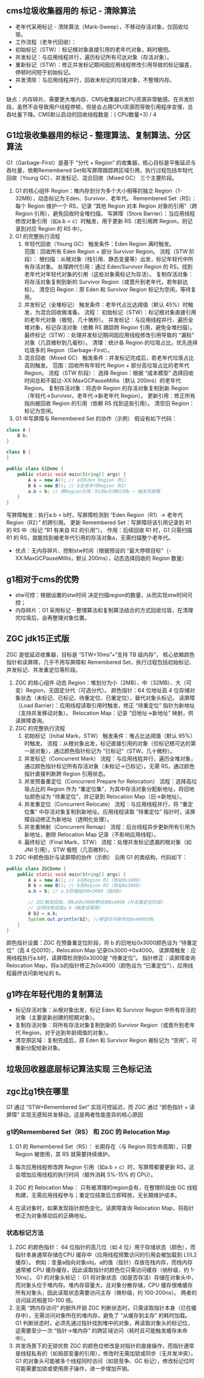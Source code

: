 ## cms垃圾收集器用的 标记 - 清除算法

* 老年代采用标记 - 清除算法（Mark-Sweep），不移动存活对象，仅回收垃圾。
* 工作流程（老年代回收）：
* 初始标记（STW）：标记根对象直接引用的老年代对象，耗时极短。
* 并发标记：与应用线程并行，遍历标记所有可达对象（存活对象）。
* 重新标记（STW）：修正并发标记期间因应用线程修改引用导致的标记偏差，停顿时间短于初始标记。
* 并发清除：与应用线程并行，回收未标记的垃圾对象，不整理内存。
*
缺点：内存碎片、需要更大堆内存、CMS收集器对CPU资源非常敏感。在并发阶段，虽然不会导致用户线程停顿，但是会占用CPU资源而导致引用程序变慢，总吞吐量下降。CMS默认启动的回收线程数是：(
CPU数量+3) / 4

## G1垃圾收集器用的标记 - 整理算法、复制算法、分区算法

G1（Garbage-First）是基于 “分代 + Region” 的收集器，核心目标是平衡延迟与吞吐量，依赖Remembered
Set和写屏障跟踪跨区域引用，执行过程包括年轻代回收（Young GC）、并发标记、混合回收（Mixed GC） 三个主要阶段。

1. G1 的核心组件
   Region：堆内存划分为多个大小相等的独立 Region（1-32MB），动态标记为 Eden、Survivor、老年代。
   Remembered Set（RS）：每个 Region 维护一个 RS，记录 “其他 Region 对本 Region 对象的引用”（跨 Region 引用），避免回收时全堆扫描。
   写屏障（Store Barrier）：当应用线程修改对象引用（如a.b = c）时触发，用于更新 RS（若引用跨 Region，则记录到对应 Region 的 RS
   中）。
2. G1 的完整执行流程
   1. 年轻代回收（Young GC）
   触发条件：Eden Region 满时触发。<br>
   范围：回收所有 Eden Region + 部分 Survivor Region。
   流程（STW 阶段）：
   根扫描：从根对象（栈引用、静态变量等）出发，标记年轻代中所有存活对象。
   处理跨代引用：通过 Eden/Survivor Region 的 RS，找到老年代对年轻代对象的引用（这些对象需标记为存活）。
   复制存活对象：将存活对象复制到新的 Survivor Region（或晋升到老年代，若年龄达标）。
   清空旧 Region：原 Eden 和 Survivor Region 标记为空闲，等待复用。
   2. 并发标记（全堆标记）
   触发条件：老年代占比达阈值（默认 45%）时触发，为混合回收做准备。
   流程：
   初始标记（STW）：标记根对象直接引用的老年代对象（极短，几十微秒）。
   并发标记：与应用线程并行，遍历全堆对象，标记存活对象（依赖 RS 跟踪跨 Region 引用，避免全堆扫描）。
   最终标记（STW）：处理并发标记期间因应用线程修改引用导致的 “漏标” 对象（几百微秒到几毫秒）。
   清理：统计各 Region 的垃圾占比，优先选择垃圾多的 Region（Garbage-First）。
   3. 混合回收（Mixed GC）
   触发条件：并发标记完成后，若老年代垃圾占比高则触发。
   范围：回收所有年轻代 Region + 部分高垃圾占比的老年代 Region。
   流程（STW 阶段）：
   选择 Region：根据 “成本模型” 选择回收时间总和不超过-XX:MaxGCPauseMillis（默认 200ms）的老年代 Region。
   复制存活对象：将选中 Region 的存活对象复制到新 Region（年轻代→Survivor，老年代→新老年代 Region）。
   更新引用：修正所有指向被回收 Region 的引用（依赖 RS 找到这些引用）。
   清空旧 Region：标记为空闲。
3. G1 中写屏障与 Remembered Set 的协作（示例）
   假设有如下代码：

```java
class A {
    B b;
}

class B {
}

public class G1Demo {
    public static void main(String[] args) {
        A a = new A(); // a在Eden Region（R1）
        B b = new B(); // b在老年代Region（R2）
        a.b = b; // 跨Region引用：R1的a引用R2的b → 触发写屏障
    }
} 
```

写屏障触发：执行a.b = b时，写屏障检测到 “Eden Region（R1）→ 老年代 Region（R2）” 的跨引用。
更新 Remembered Set：写屏障将该引用记录到 R1 的 RS 中（标记 “R1 有来自 R2 的引用”）。
作用：后续回收 R1 时，G1 只需扫描 R1 的 RS，就能找到被老年代引用的存活对象a，无需扫描整个老年代。

* 优点：无内存碎片、控制stw时间（根据预设的 “最大停顿目标”（-XX:MaxGCPauseMillis，默认 200ms），动态选择回收的 Region 数量）

## g1相对于cms的优势

* stw可控：根据设置的stw时间 决定扫描region的数量，从而实现stw时间可控；
* 内存碎片：G1 采用标记 - 整理算法和复制算法结合的方式回收垃圾，在清理完垃圾后，会再整理对象位置。

## ZGC jdk15正式版
ZGC 是低延迟收集器，目标是 “STW<10ms”+“支持 TB 级内存”，
核心依赖颜色指针和读屏障，几乎不用写屏障和 Remembered Set，执行过程包括初始标记、并发标记、并发重定位等阶段。
1. ZGC 的核心组件
   动态 Region：堆划分为小（2MB）、中（32MB）、大（可变）Region，无固定分代（可选分代）。
   颜色指针：64 位地址高 4 位存储对象状态（未标记、已标记、待重定位、已重定位），替代对象头标记。
   读屏障（Load Barrier）：应用线程读取引用时触发，修正 “待重定位” 指针为新地址（支持并发移动对象）。
   Relocation Map：记录 “旧地址→新地址” 映射，供读屏障查询。
2. ZGC 的完整执行流程
   1. 初始标记（Initial Mark，STW）
   触发条件：堆占比达阈值（默认 95%）时触发。
   流程：从根对象出发，标记直接引用的对象（仅标记根可达的第一层对象），通过颜色指针标记为 “已标记”（STW，几十微秒）。
   2. 并发标记（Concurrent Mark）
   流程：与应用线程并行，遍历全堆对象，通过颜色指针标记所有存活对象（未标记→已标记）。无需 RS，通过颜色指针直接判断跨 Region 引用状态。
   3. 并发预备重定位（Concurrent Prepare for Relocation）
   流程：选择高垃圾占比的 Region 作为 “重定位集”，为其中存活对象分配新地址，将旧地址颜色设为 “待重定位”，并记录到 Relocation Map（旧→新地址）。
   4. 并发重定位（Concurrent Relocate）
   流程：与应用线程并行，将 “重定位集” 中存活对象复制到新地址。应用线程读取 “待重定位” 指针时，读屏障自动修正为新地址（透明化处理）。
   5. 并发重映射（Concurrent Remap）
   流程：后台线程异步更新所有引用为新地址，删除 Relocation Map 记录（不影响应用线程）。
   6. 最终标记（Final Mark，STW）
   流程：处理并发标记遗漏的根对象（如 JNI 引用），STW 极短（几百微秒）。
3. ZGC 中颜色指针与读屏障的协作（示例）
   沿用 G1 的类结构，代码如下：

```java
public class ZGCDemo {
    public static void main(String[] args) {
        A a = new A(); // a在Region R1（地址0x1000）
        B b = new B(); // b在Region R2（地址0x3000）
        a.b = b; // a.b存储指针0x3000（指向b）

        // ZGC触发回收，将b从0x3000移动到0x4000（并发重定位阶段）
        // 应用线程读取a.b（触发读屏障）
        B b2 = a.b;
        System.out.println(b2); //期望访问新地址0x4000的b
    }
}
```
颜色指针设置：ZGC 在预备重定位阶段，将 b 的旧地址0x3000颜色设为 “待重定位”（高 4 位0010），Relocation Map 记录0x3000→0x4000。
读屏障触发：应用线程执行a.b时，读屏障检测到0x3000是 “待重定位”。
指针修正：读屏障查询 Relocation Map，将a.b的指针修正为0x4000（颜色设为 “已重定位”），应用线程最终访问新地址的 b。


## g1咋在年轻代用的复制算法
* 标记存活对象：从根对象出发，标记 Eden 和 Survivor Region 中所有存活的对象（主要是新创建的短期对象）。
* 复制存活对象：将所有存活对象复制到新的 Survivor Region（或晋升到老年代 Region，对于达到年龄阈值的对象）。
* 清空原区域：复制完成后，原 Eden 和 Survivor Region 被标记为 “空闲”，可重新分配给新对象。

## 垃圾回收器底层标记算法实现 三色标记法

## zgc比g1快在哪里
G1 通过 “STW+Remembered Set” 实现可控延迟，而 ZGC 通过 “颜色指针 + 读屏障” 实现无感知并发移动，这是两者性能差异的核心原因

### g1的Remembered Set（RS） 和 ZGC 的 Relocation Map 
1. G1 的 Remembered Set（RS）： 长期存在（与 Region 同生命周期），只要 Region 被使用，其 RS 就需要持续维护。
2. 每次应用线程修改跨 Region 引用（如a.b = c）时，写屏障都要更新 RS，这会增加应用线程的执行时间（额外消耗 5%-15% 的 CPU）。

3. ZGC 的 Relocation Map： 只有被清理的region会有，在整理阶段由 GC 线程构建，无需应用线程参与；重定位结束后立即释放，无长期维护成本。
4. 在读对象时，如果发现指针颜色变化，读屏障查询 Relocation Map，将指针修正为对象移动后的正确地址。

### 状态标记方法
1.  ZGC 的颜色指针：
   64 位指针的高几位（如 4 位）用于存储状态（颜色），而指针本身通常存储在CPU 缓存中（应用线程频繁访问的引用会被加载到 L1/L2 缓存）。
   例如：变量a指向对象obj，a的值（指针）存放在栈内存，而栈内存通常被 CPU 缓存缓存，因此读取指针的颜色位只需访问缓存（纳秒级，约 1-10ns）。
   G1 的对象头标记：
   G1 将对象状态（如是否存活）存储在对象头中，而对象头位于堆内存。堆内存容量大，且对象分散存储，CPU 缓存很难缓存所有对象头，因此读取状态需要访问主存（微秒级，约 100-200ns）。
   两者的访问延迟相差10-100 倍。
2. 无需 “跨内存访问” 的额外开销
   ZGC 判断状态时，只需读取指针本身（已在缓存中），无需访问对象所在的堆内存，避免了 “从缓存到主存” 的耗时加载。
   G1 判断状态时，必须先通过指针找到堆中的对象，再读取对象头的标记位，这需要至少一次 “指针→堆内存” 的跨区域访问（耗时且可能触发缓存未命中）。
3. 并发场景下的无锁优势
   ZGC 的颜色位修改是对指针的直接操作，而指针通常是线程私有的（如局部变量的引用），修改时无需加锁或同步（无并发冲突）。
   G1 的对象头可能被多个线程同时访问（如锁竞争、GC 标记），修改标记位时可能需要加锁或使用原子操作，进一步增加开销。
